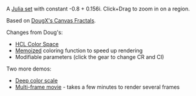 A [Julia set](http://paulbourke.net/fractals/juliaset/) with constant -0.8 + 0.156i. Click+Drag to zoom in on a region.

Based on [DougX's Canvas Fractals](http://dougx.net/fractals/fractals.html).

Changes from Doug's:

* [HCL Color Space](http://bl.ocks.org/3014589)
* [Memoized](http://underscorejs.org/#memoize) coloring function to speed up rendering
* Modifiable parameters (click the gear to change CR and CI)

Two more demos:

* [Deep color scale](deepcolor.html)
* [Multi-frame movie](movie.html) - takes a few minutes to render several frames